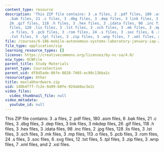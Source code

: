 ```yaml
---
content_type: resource
description: 'This ZIP file contains: 3 .a files, 2 .pdf files, 180 .asm files, 6
  .bak files, 21 .c files, 3 .dbg files, 3 .dep files, 3 link files, 3 mkdep files,
  26 .gif files, 118 .h files, 3 .hex files, 3 .idata files, 98 .inc files, 2 .jpg
  files, 128 .lis files, 3 .lst files, 3 .sch files, 3 .mk files, 3 .mp files, 113
  .o files, 5 .pcb files, 3 .rom files, 24 .s files, 3 .soc files, 6 .svg files, 12
  .txt files, 5 .tpl files, 3 .zip files, 3 .wnp files, 7 .xml files, and 2 .xsl files.'
file: /courses/6-186-mobile-autonomous-systems-laboratory-january-iap-2005/1d0b4f7f7c2e9a99b0fe924ab0ac3e2c_maslabhardware.zip
file_type: application/zip
learning_resource_types: []
license: https://creativecommons.org/licenses/by-nc-sa/4.0/
ocw_type: OCWFile
parent_title: Study Materials
parent_type: CourseSection
parent_uid: df8d5ade-86fe-8828-7465-ec98c13bba1c
resourcetype: Other
title: maslabhardware.zip
uid: 1d0b4f7f-7c2e-9a99-b0fe-924ab0ac3e2c
video_files:
  video_thumbnail_file: null
video_metadata:
  youtube_id: null
---
```

This ZIP file contains: 3 .a files, 2 .pdf files, 180 .asm files, 6 .bak files, 21 .c files, 3 .dbg files, 3 .dep files, 3 link files, 3 mkdep files, 26 .gif files, 118 .h files, 3 .hex files, 3 .idata files, 98 .inc files, 2 .jpg files, 128 .lis files, 3 .lst files, 3 .sch files, 3 .mk files, 3 .mp files, 113 .o files, 5 .pcb files, 3 .rom files, 24 .s files, 3 .soc files, 6 .svg files, 12 .txt files, 5 .tpl files, 3 .zip files, 3 .wnp files, 7 .xml files, and 2 .xsl files.